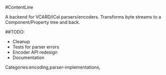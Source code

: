 #ContentLine

A backend for VCARD/iCal parsers/encoders. Transforms byte streams to a Component/Property tree and back.

##TODO:

 - Cleanup
 - Tests for parser errors
 - Encoder API redesign
 - Documentation

Categories:encoding,parser-implementations,
